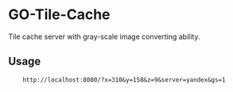 # GO-Tile-Cache

Tile cache server with gray-scale image converting ability.

## Usage

```
    http://localhost:8080/?x=310&y=158&z=9&server=yandex&gs=1
```